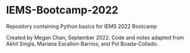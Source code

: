 # IEMS-Bootcamp-2022
Repository containing Python basics for IEMS 2022 Bootcamp

Created by Megan Chan, September 2022.
Code and notes adapted from Akhil Singla, Mariana Escallon-Barrios, and Pol Boada-Collado.
